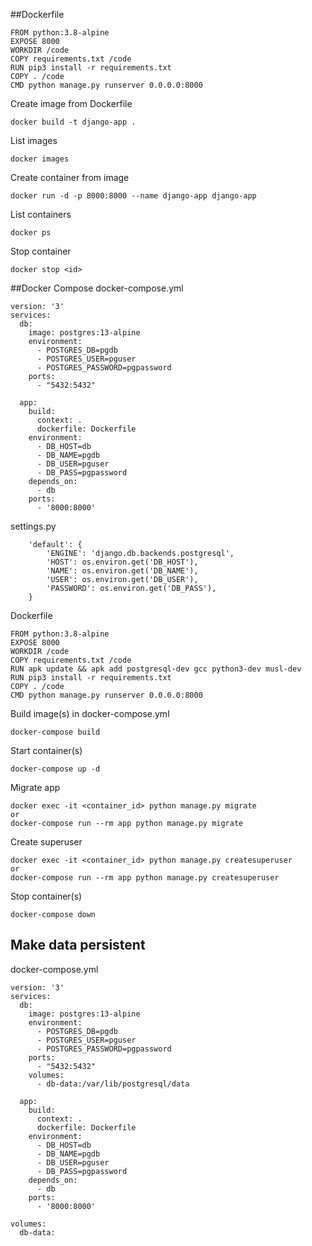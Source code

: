 ##Dockerfile
```
FROM python:3.8-alpine
EXPOSE 8000
WORKDIR /code
COPY requirements.txt /code
RUN pip3 install -r requirements.txt
COPY . /code
CMD python manage.py runserver 0.0.0.0:8000
```

Create image from Dockerfile
```
docker build -t django-app .
```

List images
```
docker images
```

Create container from image
```
docker run -d -p 8000:8000 --name django-app django-app
```

List containers
```
docker ps
```

Stop container
```
docker stop <id>
```

##Docker Compose
docker-compose.yml
```
version: '3'
services:
  db:
    image: postgres:13-alpine
    environment:
      - POSTGRES_DB=pgdb
      - POSTGRES_USER=pguser
      - POSTGRES_PASSWORD=pgpassword
    ports:
      - "5432:5432"

  app:
    build:
      context: .
      dockerfile: Dockerfile
    environment:
      - DB_HOST=db
      - DB_NAME=pgdb
      - DB_USER=pguser
      - DB_PASS=pgpassword
    depends_on:
      - db
    ports:
      - '8000:8000'
```
settings.py
```
    'default': {
        'ENGINE': 'django.db.backends.postgresql',
        'HOST': os.environ.get('DB_HOST'),
        'NAME': os.environ.get('DB_NAME'),
        'USER': os.environ.get('DB_USER'),
        'PASSWORD': os.environ.get('DB_PASS'),
    }
```
Dockerfile
```
FROM python:3.8-alpine
EXPOSE 8000
WORKDIR /code
COPY requirements.txt /code
RUN apk update && apk add postgresql-dev gcc python3-dev musl-dev
RUN pip3 install -r requirements.txt
COPY . /code
CMD python manage.py runserver 0.0.0.0:8000
```

Build image(s) in docker-compose.yml
```
docker-compose build
```

Start container(s)
```
docker-compose up -d
```

Migrate app
```
docker exec -it <container_id> python manage.py migrate
or
docker-compose run --rm app python manage.py migrate
```

Create superuser
```
docker exec -it <container_id> python manage.py createsuperuser
or
docker-compose run --rm app python manage.py createsuperuser
```

Stop container(s)
```
docker-compose down
```

## Make data persistent
docker-compose.yml
```
version: '3'
services:
  db:
    image: postgres:13-alpine
    environment:
      - POSTGRES_DB=pgdb
      - POSTGRES_USER=pguser
      - POSTGRES_PASSWORD=pgpassword
    ports:
      - "5432:5432"
    volumes:
      - db-data:/var/lib/postgresql/data

  app:
    build:
      context: .
      dockerfile: Dockerfile
    environment:
      - DB_HOST=db
      - DB_NAME=pgdb
      - DB_USER=pguser
      - DB_PASS=pgpassword
    depends_on:
      - db
    ports:
      - '8000:8000'

volumes:
  db-data:
```
